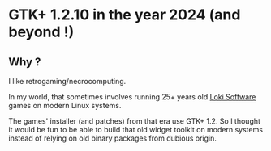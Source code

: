 # GTK+ 1.2.10 in the year 2024 (and beyond !) 

## Why ?

I like retrogaming/necrocomputing.

In my world, that sometimes involves running 25+ years old
[Loki Software](https://en.wikipedia.org/wiki/Loki_Entertainment)
games on modern Linux systems.

The games' installer (and patches) from that era use GTK+ 1.2.
So I thought it would be fun to be able to build that old widget toolkit on
modern systems instead of relying on old binary packages from dubious origin.
